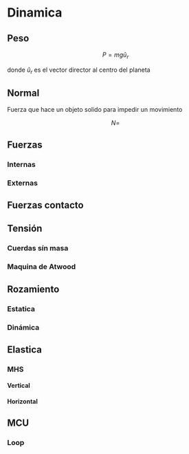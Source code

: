 # Dinamica

## Peso

$$
P=mgû_r
$$

donde $û_r$ es el vector director al centro del planeta

## Normal

Fuerza que hace un objeto solido para impedir un movimiento

$$
N=
$$

## Fuerzas

### Internas

### Externas

## Fuerzas contacto

## Tensión

### Cuerdas sín masa

### Maquina de Atwood

## Rozamiento

### Estatica

### Dinámica

## Elastica

### MHS

#### Vertical

#### Horizontal

## MCU

### Loop
